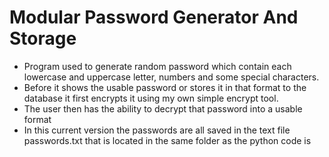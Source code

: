 # Modular Password Generator And Storage

 - Program used to generate random password which contain each lowercase and uppercase letter, numbers and some special characters.
 - Before it shows the usable password or stores it in that format to the database it first encrypts it using my own simple encrypt tool.
 - The user then has the ability to decrypt that password into a usable format 
 - In this current version the passwords are all saved in the text file passwords.txt that is located in the same folder as the python code is